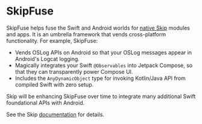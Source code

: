 # SkipFuse

SkipFuse helps fuse the Swift and Android worlds for [native Skip](https://skip.tools/docs/modes/#native) modules and apps. It is an umbrella framework that vends cross-platform functionality. For example, SkipFuse:

- Vends OSLog APIs on Android so that your OSLog messages appear in Android's Logcat logging.
- Magically integrates your Swift `@Observables` into Jetpack Compose, so that they can transparently power Compose UI.
- Includes the `AnyDynamicObject` type for invoking Kotlin/Java API from compiled Swift with zero setup.

Skip will be enhancing SkipFuse over time to integrate many additional Swift foundational APIs with Android.

See the Skip [documentation](https://skip.tools/docs/) for details.



